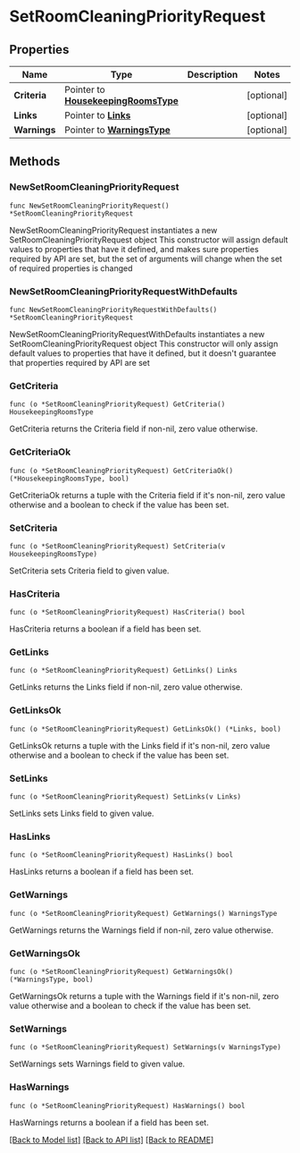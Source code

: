 # SetRoomCleaningPriorityRequest

## Properties

Name | Type | Description | Notes
------------ | ------------- | ------------- | -------------
**Criteria** | Pointer to [**HousekeepingRoomsType**](HousekeepingRoomsType.md) |  | [optional] 
**Links** | Pointer to [**Links**](Links.md) |  | [optional] 
**Warnings** | Pointer to [**WarningsType**](WarningsType.md) |  | [optional] 

## Methods

### NewSetRoomCleaningPriorityRequest

`func NewSetRoomCleaningPriorityRequest() *SetRoomCleaningPriorityRequest`

NewSetRoomCleaningPriorityRequest instantiates a new SetRoomCleaningPriorityRequest object
This constructor will assign default values to properties that have it defined,
and makes sure properties required by API are set, but the set of arguments
will change when the set of required properties is changed

### NewSetRoomCleaningPriorityRequestWithDefaults

`func NewSetRoomCleaningPriorityRequestWithDefaults() *SetRoomCleaningPriorityRequest`

NewSetRoomCleaningPriorityRequestWithDefaults instantiates a new SetRoomCleaningPriorityRequest object
This constructor will only assign default values to properties that have it defined,
but it doesn't guarantee that properties required by API are set

### GetCriteria

`func (o *SetRoomCleaningPriorityRequest) GetCriteria() HousekeepingRoomsType`

GetCriteria returns the Criteria field if non-nil, zero value otherwise.

### GetCriteriaOk

`func (o *SetRoomCleaningPriorityRequest) GetCriteriaOk() (*HousekeepingRoomsType, bool)`

GetCriteriaOk returns a tuple with the Criteria field if it's non-nil, zero value otherwise
and a boolean to check if the value has been set.

### SetCriteria

`func (o *SetRoomCleaningPriorityRequest) SetCriteria(v HousekeepingRoomsType)`

SetCriteria sets Criteria field to given value.

### HasCriteria

`func (o *SetRoomCleaningPriorityRequest) HasCriteria() bool`

HasCriteria returns a boolean if a field has been set.

### GetLinks

`func (o *SetRoomCleaningPriorityRequest) GetLinks() Links`

GetLinks returns the Links field if non-nil, zero value otherwise.

### GetLinksOk

`func (o *SetRoomCleaningPriorityRequest) GetLinksOk() (*Links, bool)`

GetLinksOk returns a tuple with the Links field if it's non-nil, zero value otherwise
and a boolean to check if the value has been set.

### SetLinks

`func (o *SetRoomCleaningPriorityRequest) SetLinks(v Links)`

SetLinks sets Links field to given value.

### HasLinks

`func (o *SetRoomCleaningPriorityRequest) HasLinks() bool`

HasLinks returns a boolean if a field has been set.

### GetWarnings

`func (o *SetRoomCleaningPriorityRequest) GetWarnings() WarningsType`

GetWarnings returns the Warnings field if non-nil, zero value otherwise.

### GetWarningsOk

`func (o *SetRoomCleaningPriorityRequest) GetWarningsOk() (*WarningsType, bool)`

GetWarningsOk returns a tuple with the Warnings field if it's non-nil, zero value otherwise
and a boolean to check if the value has been set.

### SetWarnings

`func (o *SetRoomCleaningPriorityRequest) SetWarnings(v WarningsType)`

SetWarnings sets Warnings field to given value.

### HasWarnings

`func (o *SetRoomCleaningPriorityRequest) HasWarnings() bool`

HasWarnings returns a boolean if a field has been set.


[[Back to Model list]](../README.md#documentation-for-models) [[Back to API list]](../README.md#documentation-for-api-endpoints) [[Back to README]](../README.md)



